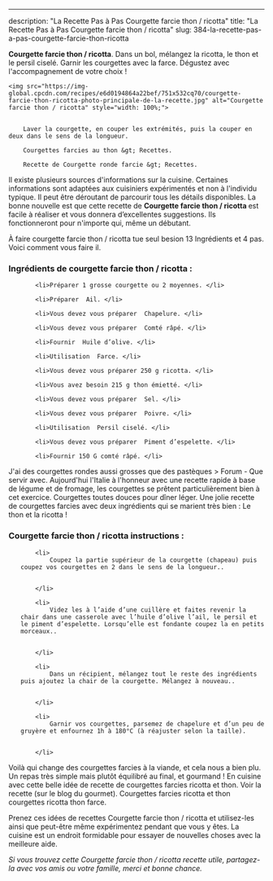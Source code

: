 ---
description: "La Recette Pas à Pas Courgette farcie thon / ricotta"
title: "La Recette Pas à Pas Courgette farcie thon / ricotta"
slug: 384-la-recette-pas-a-pas-courgette-farcie-thon-ricotta

<p>
	<strong>Courgette farcie thon / ricotta</strong>. 
	Dans un bol, mélangez la ricotta, le thon et le persil ciselé. Garnir les courgettes avec la farce. Dégustez avec l&#39;accompagnement de votre choix !
</p>
<p>
	
	<img src="https://img-global.cpcdn.com/recipes/e6d0194864a22bef/751x532cq70/courgette-farcie-thon-ricotta-photo-principale-de-la-recette.jpg" alt="Courgette farcie thon / ricotta" style="width: 100%;">
	
	
		Laver la courgette, en couper les extrémités, puis la couper en deux dans le sens de la longueur.
	
		Courgettes farcies au thon &gt; Recettes.
	
		Recette de Courgette ronde farcie &gt; Recettes.
	
</p>

Il existe plusieurs sources d'informations sur la cuisine. Certaines informations sont adaptées aux cuisiniers expérimentés et non à l'individu typique. Il peut être déroutant de parcourir tous les détails disponibles. La bonne nouvelle est que cette recette de <strong> Courgette farcie thon / ricotta </strong> est facile à réaliser et vous donnera d’excellentes suggestions. Ils fonctionneront pour n'importe qui, même un débutant.

<!--inarticleads1-->

À faire courgette farcie thon / ricotta tue seul besion 13 Ingrédients et 4 pas. Voici comment vous faire il.

<h3>Ingrédients de courgette farcie thon / ricotta :</h3>

<ol>
	
		<li>Préparer 1 grosse courgette ou 2 moyennes. </li>
	
		<li>Préparer  Ail. </li>
	
		<li>Vous devez vous préparer  Chapelure. </li>
	
		<li>Vous devez vous préparer  Comté râpé. </li>
	
		<li>Fournir  Huile d’olive. </li>
	
		<li>Utilisation  Farce. </li>
	
		<li>Vous devez vous préparer 250 g ricotta. </li>
	
		<li>Vous avez besoin 215 g thon émietté. </li>
	
		<li>Vous devez vous préparer  Sel. </li>
	
		<li>Vous devez vous préparer  Poivre. </li>
	
		<li>Utilisation  Persil ciselé. </li>
	
		<li>Vous devez vous préparer  Piment d’espelette. </li>
	
		<li>Fournir 150 G comté râpé. </li>
	
</ol>

J&#39;ai des courgettes rondes aussi grosses que des pastèques &gt; Forum - Que servir avec. Aujourd&#39;hui l&#39;Italie à l&#39;honneur avec une recette rapide à base de légume et de fromage, les courgettes se prêtent particulièrement bien à cet exercice. Courgettes toutes douces pour dîner léger. Une jolie recette de courgettes farcies avec deux ingrédients qui se marient très bien : Le thon et la ricotta ! 

<!--inarticleads2-->

<h3>Courgette farcie thon / ricotta instructions :</h3>

<ol>
	
		<li>
			Coupez la partie supérieur de la courgette (chapeau) puis coupez vos courgettes en 2 dans le sens de la longueur..
			
			
		</li>
	
		<li>
			Videz les à l’aide d’une cuillère et faites revenir la chair dans une casserole avec l’huile d’olive l’ail, le persil et le piment d’espelette. Lorsqu’elle est fondante coupez la en petits morceaux..
			
			
		</li>
	
		<li>
			Dans un récipient, mélangez tout le reste des ingrédients puis ajoutez la chair de la courgette. Mélangez à nouveau..
			
			
		</li>
	
		<li>
			Garnir vos courgettes, parsemez de chapelure et d’un peu de gruyère et enfournez 1h à 180°C (à réajuster selon la taille).
			
			
		</li>
	
</ol>

Voilà qui change des courgettes farcies à la viande, et cela nous a bien plu. Un repas très simple mais plutôt équilibré au final, et gourmand ! En cuisine avec cette belle idée de recette de courgettes farcies ricotta et thon. Voir la recette (sur le blog du gourmet). Courgettes farcies ricotta et thon courgettes ricotta thon farce. 

<!--inarticleads1-->

<p>
Prenez ces idées de recettes Courgette farcie thon / ricotta et utilisez-les ainsi que peut-être même expérimentez pendant que vous y êtes. La cuisine est un endroit formidable pour essayer de nouvelles choses avec la meilleure aide.
</p>

<p>
<i>Si vous trouvez cette Courgette farcie thon / ricotta recette utile, partagez-la avec vos amis ou votre famille, merci et bonne chance.</i>
</p>
